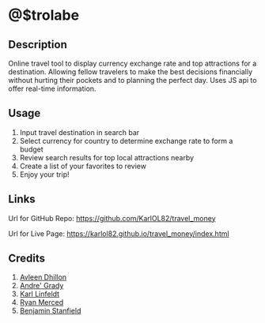 # @$trolabe

## Description

Online travel tool to display currency exchange rate and top attractions for a destination. Allowing fellow travelers to make the best decisions financially without hurting their pockets and to planning the perfect day. Uses JS api to offer real-time information.

## Usage

1. Input travel destination in search bar
2. Select currency for country to determine exchange rate to form a budget
3. Review search results for top local attractions nearby
4. Create a list of your favorites to review
5. Enjoy your trip!

## Links

Url for GitHub Repo: 
https://github.com/KarlOL82/travel_money

Url for Live Page:
https://karlol82.github.io/travel_money/index.html

## Credits

1. [Avleen Dhillon](https://github.com/adhillon0817)
2. [Andre' Grady](https://github.com/Grady253)
3. [Karl Linfeldt](https://github.com/KarlOL82)
4. [Ryan Merced](https://github.com/ryanmerced)
5. [Benjamin Stanfield](https://github.com/Doompeck)
